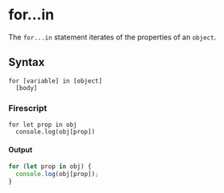 for...in
========

The `for...in` statement iterates of the properties of an `object`.

Syntax
------

```
for [variable] in [object]
  [body]
```

### Firescript

```fire
for let prop in obj
  console.log(obj[prop])

```

#### Output

```js
for (let prop in obj) {
  console.log(obj[prop]);
}
```
